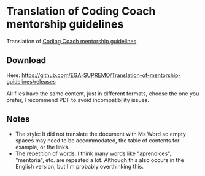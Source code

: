 # Translation of Coding Coach mentorship guidelines
Translation of [Coding Coach mentorship guidelines](https://docs.google.com/document/d/1zKCxmIh0Sd4aWLiQncICOGm6uf38S0kJ0xb0qErNFVA/edit)

## Download
Here: https://github.com/EGA-SUPREMO/Translation-of-mentorship-guidelines/releases

All files have the same content, just in different formats, choose the one you prefer, I recommend PDF to avoid incompatibility issues.

## Notes
- The style:
It did not translate the document with Ms Word so empty spaces may need to be accommodated, the table of contents for example, or the links.
- The repetition of words:
I think many words like "aprendices", "mentoria", etc. are repeated a lot. Although this also occurs in the English version, but I'm probably overthinking this.
